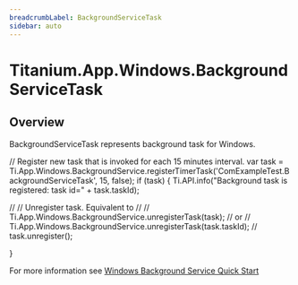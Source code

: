 ```yaml
---
breadcrumbLabel: BackgroundServiceTask
sidebar: auto
---
```


# Titanium.App.Windows.BackgroundServiceTask

<ProxySummary/>

## Overview

BackgroundServiceTask represents background task for Windows.

// Register new task that is invoked for each 15 minutes interval.
var task = Ti.App.Windows.BackgroundService.registerTimerTask('ComExampleTest.BackgroundServiceTask', 15, false);
if (task) {
  Ti.API.info("Background task is registered: task id=" + task.taskId);

  //
  // Unregister task. Equivalent to 
  //
  // Ti.App.Windows.BackgroundService.unregisterTask(task);
  // or
  // Ti.App.Windows.BackgroundService.unregisterTask(task.taskId);
  //
  task.unregister();

}

For more information see [Windows Background Service Quick Start](http://docs.appcelerator.com/platform/latest/#!/guide/Windows_Background_Service_Quick_Start)

<ApiDocs/>
